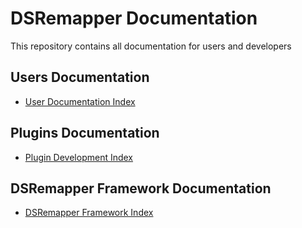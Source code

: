 # DSRemapper Documentation

This repository contains all documentation for users and developers

## Users Documentation
- [User Documentation Index](./Users/index.md)

## Plugins Documentation
- [Plugin Development Index](./Plugins/index.md)

## DSRemapper Framework Documentation
- [DSRemapper Framework Index](./Framework/index.md)
